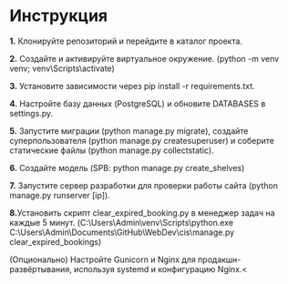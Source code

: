 <h1>Инструкция</h1>
<p><b>1.</b> Клонируйте репозиторий и перейдите в каталог проекта.</p>
<p><b>2.</b> Создайте и активируйте виртуальное окружение. (python -m venv venv; venv\Scripts\activate)</p>
<p><b>3.</b> Установите зависимости через pip install -r requirements.txt.</p>
<p><b>4.</b> Настройте базу данных (PostgreSQL) и обновите DATABASES в settings.py.</p>
<p><b>5.</b> Запустите миграции (python manage.py migrate), создайте суперпользователя (python manage.py createsuperuser) и соберите статические файлы (python manage.py collectstatic).</p>
<p><b>6.</b> Создайте модель (SPB: python manage.py create_shelves)</p>
<p><b>7.</b> Запустите сервер разработки для проверки работы сайта (python manage.py runserver [ip]).</p>
<p><b>8.</b>Установить скрипт clear_expired_booking.py в менеджер задач на каждые 5 минут. (C:\Users\Admin\venv\Scripts\python.exe C:\Users\Admin\Documents\GitHub\WebDev\cis\manage.py clear_expired_bookings)</p>
<p><r>(Опционально) Настройте Gunicorn и Nginx для продакшн-развёртывания, используя systemd и конфигурацию Nginx.</r><</p>